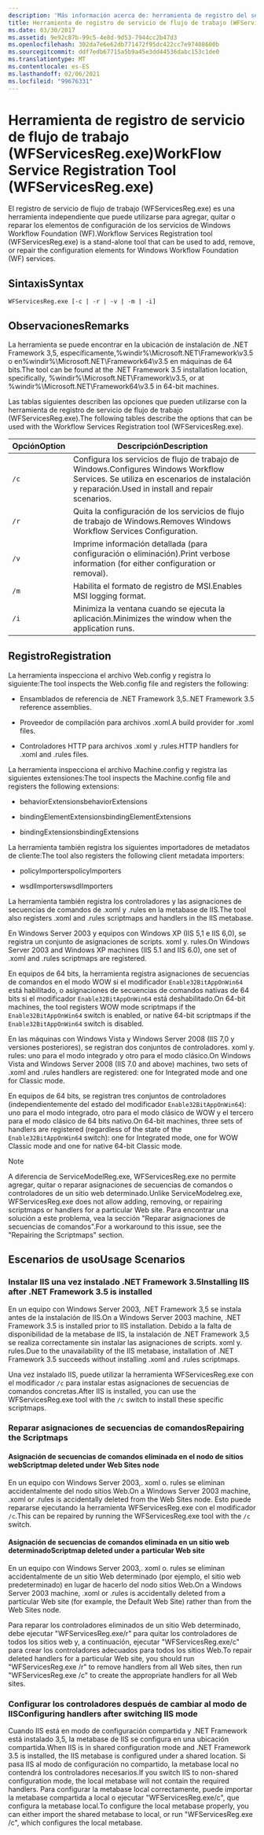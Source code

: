 ```yaml
---
description: 'Más información acerca de: herramienta de registro del servicio de flujo de trabajo (WFServicesReg.exe)'
title: Herramienta de registro de servicio de flujo de trabajo (WFServicesReg.exe)
ms.date: 03/30/2017
ms.assetid: 9e92c87b-99c5-4e8d-9d53-7944cc2b47d3
ms.openlocfilehash: 302da7e6e62db771472f95dc422cc7e97408600b
ms.sourcegitcommit: ddf7edb67715a5b9a45e3dd44536dabc153c1de0
ms.translationtype: MT
ms.contentlocale: es-ES
ms.lasthandoff: 02/06/2021
ms.locfileid: "99676331"
---
```

# <a name="workflow-service-registration-tool-wfservicesregexe"></a><span data-ttu-id="ce023-103">Herramienta de registro de servicio de flujo de trabajo (WFServicesReg.exe)</span><span class="sxs-lookup"><span data-stu-id="ce023-103">WorkFlow Service Registration Tool (WFServicesReg.exe)</span></span>

<span data-ttu-id="ce023-104">El registro de servicio de flujo de trabajo (WFServicesReg.exe) es una herramienta independiente que puede utilizarse para agregar, quitar o reparar los elementos de configuración de los servicios de Windows Workflow Foundation (WF).</span><span class="sxs-lookup"><span data-stu-id="ce023-104">Workflow Services Registration tool (WFServicesReg.exe) is a stand-alone tool that can be used to add, remove, or repair the configuration elements for Windows Workflow Foundation (WF) services.</span></span>  
  
## <a name="syntax"></a><span data-ttu-id="ce023-105">Sintaxis</span><span class="sxs-lookup"><span data-stu-id="ce023-105">Syntax</span></span>  
  
```console  
WFServicesReg.exe [-c | -r | -v | -m | -i]  
```  
  
## <a name="remarks"></a><span data-ttu-id="ce023-106">Observaciones</span><span class="sxs-lookup"><span data-stu-id="ce023-106">Remarks</span></span>  

 <span data-ttu-id="ce023-107">La herramienta se puede encontrar en la ubicación de instalación de .NET Framework 3,5, específicamente,%windir%\Microsoft.NET\Framework\v3.5 o en%windir%\Microsoft.NET\Framework64\v3.5 en máquinas de 64 bits.</span><span class="sxs-lookup"><span data-stu-id="ce023-107">The tool can be found at the .NET Framework 3.5 installation location, specifically, %windir%\Microsoft.NET\Framework\v3.5, or at %windir%\Microsoft.NET\Framework64\v3.5 in 64-bit machines.</span></span>  
  
 <span data-ttu-id="ce023-108">Las tablas siguientes describen las opciones que pueden utilizarse con la herramienta de registro de servicio de flujo de trabajo (WFServicesReg.exe).</span><span class="sxs-lookup"><span data-stu-id="ce023-108">The following tables describe the options that can be used with the Workflow Services Registration tool (WFServicesReg.exe).</span></span>  
  
|<span data-ttu-id="ce023-109">Opción</span><span class="sxs-lookup"><span data-stu-id="ce023-109">Option</span></span>|<span data-ttu-id="ce023-110">Descripción</span><span class="sxs-lookup"><span data-stu-id="ce023-110">Description</span></span>|  
|------------|-----------------|  
|`/c`|<span data-ttu-id="ce023-111">Configura los servicios de flujo de trabajo de Windows.</span><span class="sxs-lookup"><span data-stu-id="ce023-111">Configures Windows Workflow Services.</span></span> <span data-ttu-id="ce023-112">Se utiliza en escenarios de instalación y reparación.</span><span class="sxs-lookup"><span data-stu-id="ce023-112">Used in install and repair scenarios.</span></span>|  
|`/r`|<span data-ttu-id="ce023-113">Quita la configuración de los servicios de flujo de trabajo de Windows.</span><span class="sxs-lookup"><span data-stu-id="ce023-113">Removes Windows Workflow Services Configuration.</span></span>|  
|`/v`|<span data-ttu-id="ce023-114">Imprime información detallada (para configuración o eliminación).</span><span class="sxs-lookup"><span data-stu-id="ce023-114">Print verbose information (for either configuration or removal).</span></span>|  
|`/m`|<span data-ttu-id="ce023-115">Habilita el formato de registro de MSI.</span><span class="sxs-lookup"><span data-stu-id="ce023-115">Enables MSI logging format.</span></span>|  
|`/i`|<span data-ttu-id="ce023-116">Minimiza la ventana cuando se ejecuta la aplicación.</span><span class="sxs-lookup"><span data-stu-id="ce023-116">Minimizes the window when the application runs.</span></span>|  
  
## <a name="registration"></a><span data-ttu-id="ce023-117">Registro</span><span class="sxs-lookup"><span data-stu-id="ce023-117">Registration</span></span>  

 <span data-ttu-id="ce023-118">La herramienta inspecciona el archivo Web.config y registra lo siguiente:</span><span class="sxs-lookup"><span data-stu-id="ce023-118">The tool inspects the Web.config file and registers the following:</span></span>  
  
- <span data-ttu-id="ce023-119">Ensamblados de referencia de .NET Framework 3,5.</span><span class="sxs-lookup"><span data-stu-id="ce023-119">.NET Framework 3.5 reference assemblies.</span></span>  
  
- <span data-ttu-id="ce023-120">Proveedor de compilación para archivos .xoml.</span><span class="sxs-lookup"><span data-stu-id="ce023-120">A build provider for .xoml files.</span></span>  
  
- <span data-ttu-id="ce023-121">Controladores HTTP para archivos .xoml y .rules.</span><span class="sxs-lookup"><span data-stu-id="ce023-121">HTTP handlers for .xoml and .rules files.</span></span>  
  
 <span data-ttu-id="ce023-122">La herramienta inspecciona el archivo Machine.config y registra las siguientes extensiones:</span><span class="sxs-lookup"><span data-stu-id="ce023-122">The tool inspects the Machine.config file and registers the following extensions:</span></span>  
  
- <span data-ttu-id="ce023-123">behaviorExtensions</span><span class="sxs-lookup"><span data-stu-id="ce023-123">behaviorExtensions</span></span>  
  
- <span data-ttu-id="ce023-124">bindingElementExtensions</span><span class="sxs-lookup"><span data-stu-id="ce023-124">bindingElementExtensions</span></span>  
  
- <span data-ttu-id="ce023-125">bindingExtensions</span><span class="sxs-lookup"><span data-stu-id="ce023-125">bindingExtensions</span></span>  
  
 <span data-ttu-id="ce023-126">La herramienta también registra los siguientes importadores de metadatos de cliente:</span><span class="sxs-lookup"><span data-stu-id="ce023-126">The tool also registers the following client metadata importers:</span></span>  
  
- <span data-ttu-id="ce023-127">policyImporters</span><span class="sxs-lookup"><span data-stu-id="ce023-127">policyImporters</span></span>  
  
- <span data-ttu-id="ce023-128">wsdlImporters</span><span class="sxs-lookup"><span data-stu-id="ce023-128">wsdlImporters</span></span>  
  
 <span data-ttu-id="ce023-129">La herramienta también registra los controladores y las asignaciones de secuencias de comandos de .xoml y .rules en la metabase de IIS.</span><span class="sxs-lookup"><span data-stu-id="ce023-129">The tool also registers .xoml and .rules scriptmaps and handlers in the IIS metabase.</span></span>  
  
 <span data-ttu-id="ce023-130">En Windows Server 2003 y equipos con Windows XP (IIS 5,1 e IIS 6,0), se registra un conjunto de asignaciones de scripts. xoml y. rules.</span><span class="sxs-lookup"><span data-stu-id="ce023-130">On Windows Server 2003 and Windows XP machines (IIS 5.1 and IIS 6.0), one set of .xoml and .rules scriptmaps are registered.</span></span>  
  
 <span data-ttu-id="ce023-131">En equipos de 64 bits, la herramienta registra asignaciones de secuencias de comandos en el modo WOW si el modificador `Enable32BitAppOnWin64` está habilitado, o asignaciones de secuencias de comandos nativas de 64 bits si el modificador `Enable32BitAppOnWin64` está deshabilitado.</span><span class="sxs-lookup"><span data-stu-id="ce023-131">On 64-bit machines, the tool registers WOW mode scriptmaps if the `Enable32BitAppOnWin64` switch is enabled, or native 64-bit scriptmaps if the `Enable32BitAppOnWin64` switch is disabled.</span></span>  
  
 <span data-ttu-id="ce023-132">En las máquinas con Windows Vista y Windows Server 2008 (IIS 7,0 y versiones posteriores), se registran dos conjuntos de controladores. xoml y. rules: uno para el modo integrado y otro para el modo clásico.</span><span class="sxs-lookup"><span data-stu-id="ce023-132">On Windows Vista and Windows Server 2008 (IIS 7.0 and above) machines, two sets of .xoml and .rules handlers are registered: one for Integrated mode and one for Classic mode.</span></span>  
  
 <span data-ttu-id="ce023-133">En equipos de 64 bits, se registran tres conjuntos de controladores (independientemente del estado del modificador `Enable32BitAppOnWin64`): uno para el modo integrado, otro para el modo clásico de WOW y el tercero para el modo clásico de 64 bits nativo.</span><span class="sxs-lookup"><span data-stu-id="ce023-133">On 64-bit machines, three sets of handlers are registered (regardless of the state of the `Enable32BitAppOnWin64` switch): one for Integrated mode, one for WOW Classic mode and one for native 64-bit Classic mode.</span></span>  
  
> [!NOTE]
> <span data-ttu-id="ce023-134">A diferencia de ServiceModelReg.exe, WFServicesReg.exe no permite agregar, quitar o reparar asignaciones de secuencias de comandos o controladores de un sitio web determinado.</span><span class="sxs-lookup"><span data-stu-id="ce023-134">Unlike ServiceModelreg.exe, WFServicesReg.exe does not allow adding, removing, or repairing scriptmaps or handlers for a particular Web site.</span></span> <span data-ttu-id="ce023-135">Para encontrar una solución a este problema, vea la sección "Reparar asignaciones de secuencias de comandos".</span><span class="sxs-lookup"><span data-stu-id="ce023-135">For a workaround to this issue, see the "Repairing the Scriptmaps" section.</span></span>  
  
## <a name="usage-scenarios"></a><span data-ttu-id="ce023-136">Escenarios de uso</span><span class="sxs-lookup"><span data-stu-id="ce023-136">Usage Scenarios</span></span>  
  
### <a name="installing-iis-after-net-framework-35-is-installed"></a><span data-ttu-id="ce023-137">Instalar IIS una vez instalado .NET Framework 3.5</span><span class="sxs-lookup"><span data-stu-id="ce023-137">Installing IIS after .NET Framework 3.5 is installed</span></span>  

 <span data-ttu-id="ce023-138">En un equipo con Windows Server 2003, .NET Framework 3,5 se instala antes de la instalación de IIS.</span><span class="sxs-lookup"><span data-stu-id="ce023-138">On a Windows Server 2003 machine, .NET Framework 3.5 is installed prior to IIS installation.</span></span> <span data-ttu-id="ce023-139">Debido a la falta de disponibilidad de la metabase de IIS, la instalación de .NET Framework 3,5 se realiza correctamente sin instalar las asignaciones de scripts. xoml y. rules.</span><span class="sxs-lookup"><span data-stu-id="ce023-139">Due to the unavailability of the IIS metabase, installation of .NET Framework 3.5 succeeds without installing .xoml and .rules scriptmaps.</span></span>  
  
 <span data-ttu-id="ce023-140">Una vez instalado IIS, puede utilizar la herramienta WFServicesReg.exe con el modificador `/c` para instalar estas asignaciones de secuencias de comandos concretas.</span><span class="sxs-lookup"><span data-stu-id="ce023-140">After IIS is installed, you can use the WFServicesReg.exe tool with the `/c` switch to install these specific scriptmaps.</span></span>  
  
### <a name="repairing-the-scriptmaps"></a><span data-ttu-id="ce023-141">Reparar asignaciones de secuencias de comandos</span><span class="sxs-lookup"><span data-stu-id="ce023-141">Repairing the Scriptmaps</span></span>  
  
#### <a name="scriptmap-deleted-under-web-sites-node"></a><span data-ttu-id="ce023-142">Asignación de secuencias de comandos eliminada en el nodo de sitios web</span><span class="sxs-lookup"><span data-stu-id="ce023-142">Scriptmap deleted under Web Sites node</span></span>  

 <span data-ttu-id="ce023-143">En un equipo con Windows Server 2003,. xoml o. rules se eliminan accidentalmente del nodo sitios Web.</span><span class="sxs-lookup"><span data-stu-id="ce023-143">On a Windows Server 2003 machine, .xoml or .rules is accidentally deleted from the Web Sites node.</span></span> <span data-ttu-id="ce023-144">Esto puede repararse ejecutando la herramienta WFServicesReg.exe con el modificador `/c`.</span><span class="sxs-lookup"><span data-stu-id="ce023-144">This can be repaired by running the WFServicesReg.exe tool with the `/c` switch.</span></span>  
  
#### <a name="scriptmap-deleted-under-a-particular-web-site"></a><span data-ttu-id="ce023-145">Asignación de secuencias de comandos eliminada en un sitio web determinado</span><span class="sxs-lookup"><span data-stu-id="ce023-145">Scriptmap deleted under a particular Web site</span></span>  

 <span data-ttu-id="ce023-146">En un equipo con Windows Server 2003,. xoml o. rules se eliminan accidentalmente de un sitio Web determinado (por ejemplo, el sitio web predeterminado) en lugar de hacerlo del nodo sitios Web.</span><span class="sxs-lookup"><span data-stu-id="ce023-146">On a Windows Server 2003 machine, .xoml or .rules is accidentally deleted from a particular Web site (for example, the Default Web Site) rather than from the Web Sites node.</span></span>  
  
 <span data-ttu-id="ce023-147">Para reparar los controladores eliminados de un sitio Web determinado, debe ejecutar "WFServicesReg.exe/r" para quitar los controladores de todos los sitios web y, a continuación, ejecutar "WFServicesReg.exe/c" para crear los controladores adecuados para todos los sitios Web.</span><span class="sxs-lookup"><span data-stu-id="ce023-147">To repair deleted handlers for a particular Web site, you should run "WFServicesReg.exe /r" to remove handlers from all Web sites, then run "WFServicesReg.exe /c" to create the appropriate handlers for all Web sites.</span></span>  
  
### <a name="configuring-handlers-after-switching-iis-mode"></a><span data-ttu-id="ce023-148">Configurar los controladores después de cambiar al modo de IIS</span><span class="sxs-lookup"><span data-stu-id="ce023-148">Configuring handlers after switching IIS mode</span></span>  

 <span data-ttu-id="ce023-149">Cuando IIS está en modo de configuración compartida y .NET Framework está instalado 3,5, la metabase de IIS se configura en una ubicación compartida.</span><span class="sxs-lookup"><span data-stu-id="ce023-149">When IIS is in shared configuration mode and .NET Framework 3.5 is installed, the IIS metabase is configured under a shared location.</span></span> <span data-ttu-id="ce023-150">Si pasa IIS al modo de configuración no compartido, la metabase local no contendrá los controladores necesarios.</span><span class="sxs-lookup"><span data-stu-id="ce023-150">If you switch IIS to non-shared configuration mode, the local metabase will not contain the required handlers.</span></span> <span data-ttu-id="ce023-151">Para configurar la metabase local correctamente, puede importar la metabase compartida a local o ejecutar "WFServicesReg.exe/c", que configura la metabase local.</span><span class="sxs-lookup"><span data-stu-id="ce023-151">To configure the local metabase properly, you can either import the shared metabase to local, or run "WFServicesReg.exe /c", which configures the local metabase.</span></span>
